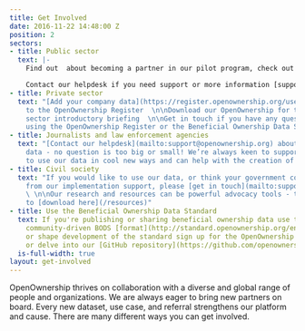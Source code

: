 ```yaml
---
title: Get Involved
date: 2016-11-22 14:48:00 Z
position: 2
sectors:
- title: Public sector
  text: |-
    Find out  about becoming a partner in our pilot program, check out our latest briefings and project updates on the [resources page](/resources)

    Contact our helpdesk if you need support or more information [support@openownership.org](mailto:support@openownership.org).
- title: Private sector
  text: "[Add your company data](https://register.openownership.org/users/sign_up)
    to the OpenOwnership Register  \n\nDownload our OpenOwnership for the private
    sector introductory briefing  \n\nGet in touch if you have any questions about
    using the OpenOwnership Register or the Beneficial Ownership Data Standard   "
- title: Journalists and law enforcement agencies
  text: "[Contact our helpdesk](mailto:support@openownership.org) about using our
    data - no question is too big or small! We’re always keen to support people wanting
    to use our data in cool new ways and can help with the creation of bespoke datasets"
- title: Civil society
  text: "If you would like to use our data, or think your government could benefit
    from our implementation support, please [get in touch](mailto:support@openownership.org)
    \ \n\nOur research and resources can be powerful advocacy tools - these are available
    to [download here](/resources)"
- title: Use the Beneficial Ownership Data Standard
  text: If you're publishing or sharing beneficial ownership data use the open and
    community-driven BODS [format](http://standard.openownership.org/en/). To follow
    or shape development of the standard sign up for the OpenOwnership newsletter
    or delve into our [GitHub repository](https://github.com/openownership/data-standard)
  is-full-width: true
layout: get-involved
---
```


OpenOwnership thrives on collaboration with a diverse and global range of people and organizations. We are always eager to bring new partners on board. Every new dataset, use case, and referral strengthens our platform and cause. There are many different ways you can get involved.
